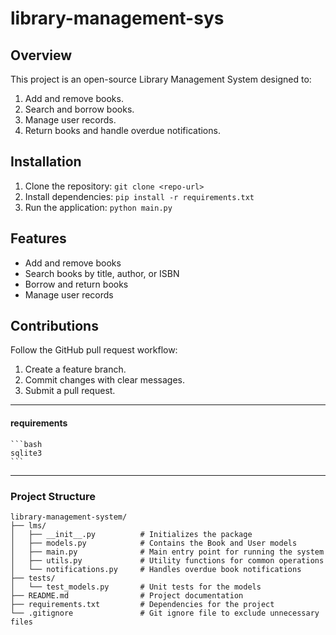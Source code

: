 # library-management-sys

## Overview
This project is an open-source Library Management System designed to:
1. Add and remove books.
2. Search and borrow books.
3. Manage user records.
4. Return books and handle overdue notifications.

## Installation
1. Clone the repository: `git clone <repo-url>`
2. Install dependencies: `pip install -r requirements.txt`
3. Run the application: `python main.py`

## Features
- Add and remove books
- Search books by title, author, or ISBN
- Borrow and return books
- Manage user records

## Contributions
Follow the GitHub pull request workflow:
1. Create a feature branch.
2. Commit changes with clear messages.
3. Submit a pull request.

---

#### requirements

    ```bash
    sqlite3
    ```

---


### Project Structure

```plaintext
library-management-system/
├── lms/
│   ├── __init__.py          # Initializes the package
│   ├── models.py            # Contains the Book and User models
│   ├── main.py              # Main entry point for running the system
│   ├── utils.py             # Utility functions for common operations
│   └── notifications.py     # Handles overdue book notifications
├── tests/
│   └── test_models.py       # Unit tests for the models
├── README.md                # Project documentation
├── requirements.txt         # Dependencies for the project
└── .gitignore               # Git ignore file to exclude unnecessary files